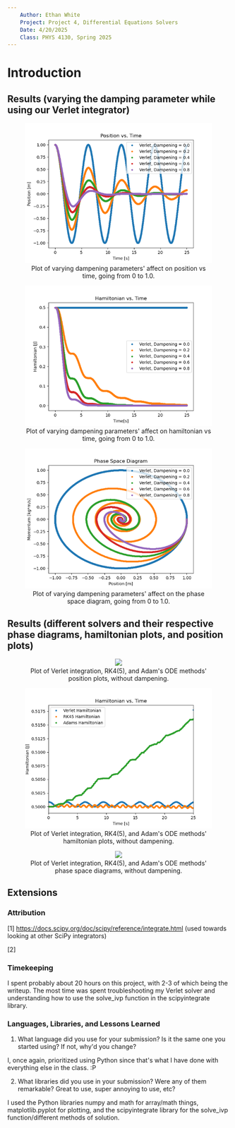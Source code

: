 ```yaml
---
    Author: Ethan White
    Project: Project 4, Differential Equations Solvers
    Date: 4/20/2025
    Class: PHYS 4130, Spring 2025
---
```

# Introduction


## Results (varying the damping parameter while using our Verlet integrator)

<figure align="center">
  <img src=Images/PositionsB.png>
  <figcaption align="center">Plot of varying dampening parameters' affect on position vs time, going from 0 to 1.0.</figcaption>
</figure>

<figure align="center">
  <img src=Images/HamiltoniansB.png>
  <figcaption align="center">Plot of varying dampening parameters' affect on hamiltonian vs time, going from 0 to 1.0.</figcaption>
</figure>

<figure align="center">
  <img src=Images/PhasesB.png>
  <figcaption align="center">Plot of varying dampening parameters' affect on the phase space diagram, going from 0 to 1.0.</figcaption>
</figure>

## Results (different solvers and their respective phase diagrams, hamiltonian plots, and position plots)

<figure align="center">
  <img src=Images/SolversPositions.png>
  <figcaption align="center">Plot of Verlet integration, RK4(5), and Adam's ODE methods' position plots, without dampening.</figcaption>
</figure>

<figure align="center">
  <img src=Images/SolversHamiltonian.png>
  <figcaption align="center">Plot of Verlet integration, RK4(5), and Adam's ODE methods' hamiltonian plots, without dampening.</figcaption>
</figure>

<figure align="center">
  <img src=Images/SolversPhases.png>
  <figcaption align="center">Plot of Verlet integration, RK4(5), and Adam's ODE methods' phase space diagrams, without dampening.</figcaption>
</figure>

## Extensions

### Attribution

[1] https://docs.scipy.org/doc/scipy/reference/integrate.html (used towards looking at other SciPy integrators)

[2] 

### Timekeeping

  I spent probably about 20 hours on this project, with 2-3 of which being the writeup. The most time was spent troubleshooting my Verlet solver and understanding how to use the solve_ivp function in the scipyintegrate library. 

### Languages, Libraries, and Lessons Learned

1. What language did you use for your submission? Is it the same one you started using? If not, why'd you change?

  I, once again, prioritized using Python since that's what I have done with everything else in the class. :P
  
2. What libraries did you use in your submission? Were any of them remarkable? Great to use, super annoying to use, etc?

  I used the Python libraries numpy and math for array/math things, matplotlib.pyplot for plotting, and the scipyintegrate library for the solve_ivp function/different methods of solution.
